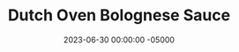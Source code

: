 ---
layout: post
title:  "Dutch Oven Bolognese Sauce"
date:   2023-06-30 00:00:00 -05000
categories: 
- Recipes
- Ground Meat
permalink: /recipes/bolognese
image: /assets/Food/Ground Meat/Bolognese/bolognese-cover.jpg
ing: bolognese-ing
facts: bolognese-facts
Prep: 30
Rest: 
Cook: 90
Source1: 
Source2: 
tags: 
- sauce
- italian
- pepper
- onion
- carrot
- grated
- simmer
- turkey
- beef
- pasta
- zoodle
- pasta
- penne
Description: My Bolognese recipe is a sauce that can honestly work as a meal on it own. It goes great over some pasta, zucchini noodles, or spaghetti squash.  Try it out with <a href="meatballs">Zoodles and Meatballs</a> or <a href="spaghetti-squash">Spaghetti Squash Cooked 3 Ways</a>. It also serves as a great stew between the meat and all the vegetables.
Instructions: 
- Add vegetables (onion, garlic, carrots, and peppers) to a food processor and pulse until fine<br><br>

- Spray a dutch oven with oil, and cook the vegetables until soft over medium high heat until water has boiled off. Stir constantly. Remove to a bowl<br><br>

- Over medium high, add the meat into the pan and mash with a wooden spoon, mixing with the vegetables until meat is cooked and no pink remains. Stir constantly, and cook until water is evaporated and pan goes from hissing to cracking (this is the sound of the meat frying in it's own rendered fat)<br><br>

- Add the tomato puree and mix until fully combined. Pour in water. Scrape up the fond with your wooden spoon. Mix back in the vegetables. Add the spices (bouillon powder, oregano, basil, parsley, themy, garlic powder, and black pepper) and balsamic vinegar<br><br>

- Bring to a boil on high, then cover and let simmer simmer (reduce heat to medium-low).  Let cook for 30 minutes - 1 hour, stirring every 15 minutes<br><br>
- <center><img src="/assets/Food/Ground Meat/Bolognese/bolognese-6.jpg" alt="" class="instruction-image"></center><br>
---